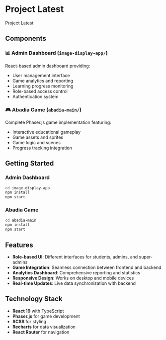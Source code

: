 # Project Latest

Project Latest

## Components

### 📊 Admin Dashboard (`image-display-app/`)
React-based admin dashboard providing:
- User management interface
- Game analytics and reporting
- Learning progress monitoring
- Role-based access control
- Authentication system

### 🎮 Abadia Game (`abadia-main/`)
Complete Phaser.js game implementation featuring:
- Interactive educational gameplay
- Game assets and sprites
- Game logic and scenes
- Progress tracking integration

## Getting Started

### Admin Dashboard
```bash
cd image-display-app
npm install
npm start
```

### Abadia Game
```bash
cd abadia-main
npm install
npm start
```

## Features

- **Role-based UI**: Different interfaces for students, admins, and super-admins
- **Game Integration**: Seamless connection between frontend and backend
- **Analytics Dashboard**: Comprehensive reporting and statistics
- **Responsive Design**: Works on desktop and mobile devices
- **Real-time Updates**: Live data synchronization with backend

## Technology Stack

- **React 19** with TypeScript
- **Phaser.js** for game development
- **SCSS** for styling
- **Recharts** for data visualization
- **React Router** for navigation
